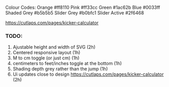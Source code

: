 Colour Codes:
Orange #ff8110
Pink #ff33cc
Green #1ac62b
Blue #0033ff
Shaded Grey #b5b5b5
Slider Grey #b0bfc1
Slider Active #2f6468

https://cutlaps.com/pages/kicker-calculator

### TODO:

1. Ajustable height and width of SVG (2h)
2. Centered responsive layout (1h)
3. M to cm toggle (or just cm) (1h)
4. centimeters to feet/inches toggle at the bottom (1h)
5. Shading depth grey rather than the jump (1h)
6. Ui updates close to design https://cutlaps.com/pages/kicker-calculator (2h)
